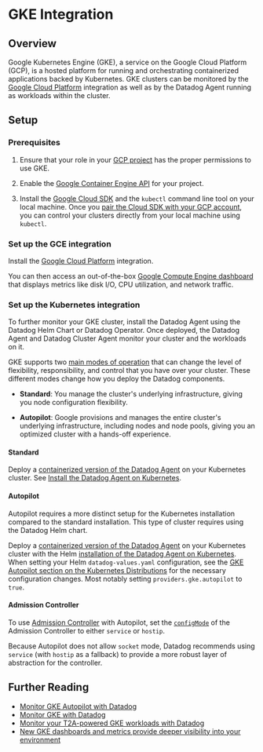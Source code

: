 # GKE Integration

## Overview

Google Kubernetes Engine (GKE), a service on the Google Cloud Platform (GCP), is a hosted platform for running and orchestrating containerized applications backed by Kubernetes. GKE clusters can be monitored by the [Google Cloud Platform][5] integration as well as by the Datadog Agent running as workloads within the cluster.

## Setup

### Prerequisites

1. Ensure that your role in your [GCP project][1] has the proper permissions to use GKE. 

2. Enable the [Google Container Engine API][2] for your project. 

3. Install the [Google Cloud SDK][3] and the `kubectl` command line tool on your local machine. Once you [pair the Cloud SDK with your GCP account][4], you can control your clusters directly from your local machine using `kubectl`.

### Set up the GCE integration 

Install the [Google Cloud Platform][5] integration.

You can then access an out-of-the-box [Google Compute Engine dashboard][6] that displays metrics like disk I/O, CPU utilization, and network traffic.

### Set up the Kubernetes integration

To further monitor your GKE cluster, install the Datadog Agent using the Datadog Helm Chart or Datadog Operator. Once deployed, the Datadog Agent and Datadog Cluster Agent monitor your cluster and the workloads on it.

GKE supports two [main modes of operation][15] that can change the level of flexibility, responsibility, and control that you have over your cluster. These different modes change how you deploy the Datadog components.

- **Standard**: You manage the cluster's underlying infrastructure, giving you node configuration flexibility.

- **Autopilot**: Google provisions and manages the entire cluster's underlying infrastructure, including nodes and node pools, giving you an optimized cluster with a hands-off experience.

<!-- xxx tabs xxx -->
<!-- xxx tab "Standard" xxx -->

#### Standard

Deploy a [containerized version of the Datadog Agent][7] on your Kubernetes cluster. See [Install the Datadog Agent on Kubernetes][8].


<!-- xxz tab xxx -->
<!-- xxx tab "Autopilot" xxx -->

#### Autopilot

Autopilot requires a more distinct setup for the Kubernetes installation compared to the standard installation. This type of cluster requires using the Datadog Helm chart.

Deploy a [containerized version of the Datadog Agent][7] on your Kubernetes cluster with the Helm [installation of the Datadog Agent on Kubernetes][16]. When setting your Helm `datadog-values.yaml` configuration, see the [GKE Autopilot section on the Kubernetes Distributions][14] for the necessary configuration changes. Most notably setting `providers.gke.autopilot` to `true`.

#### Admission Controller
 
To use [Admission Controller][102] with Autopilot, set the [`configMode`][103] of the Admission Controller to either `service` or `hostip`. 

Because Autopilot does not allow `socket` mode, Datadog recommends using `service` (with `hostip` as a fallback) to provide a more robust layer of abstraction for the controller. 

[101]: https://github.com/DataDog/helm-charts/tree/master/charts/datadog#values
[102]: https://docs.datadoghq.com/containers/cluster_agent/admission_controller/?tab=operator
[103]: https://github.com/DataDog/helm-charts/blob/datadog-3.110.0/charts/datadog/values.yaml#L1284-L1293


<!-- xxz tab xxx -->
<!-- xxz tabs xxx -->

## Further Reading

- [Monitor GKE Autopilot with Datadog][10]
- [Monitor GKE with Datadog][11]
- [Monitor your T2A-powered GKE workloads with Datadog][12]
- [New GKE dashboards and metrics provide deeper visibility into your environment][13]

[1]: https://cloud.google.com/resource-manager/docs/creating-managing-projects
[2]: https://console.cloud.google.com/apis/api/container.googleapis.com
[3]: https://cloud.google.com/sdk/docs/
[4]: https://cloud.google.com/sdk/docs/initializing
[5]: /integrations/google_cloud_platform/
[6]: https://app.datadoghq.com/screen/integration/gce
[7]: https://app.datadoghq.com/account/settings/agent/latest?platform=kubernetes
[8]: https://docs.datadoghq.com/containers/kubernetes/installation?tab=operator
[9]: https://github.com/DataDog/helm-charts/tree/master/charts/datadog#values
[10]: https://www.datadoghq.com/blog/gke-autopilot-monitoring/
[11]: https://www.datadoghq.com/blog/monitor-google-kubernetes-engine/
[12]: https://www.datadoghq.com/blog/monitor-tau-t2a-gke-workloads-with-datadog-arm-support/
[13]: https://www.datadoghq.com/blog/gke-dashboards-integration-improvements/
[14]: https://docs.datadoghq.com/containers/kubernetes/distributions/?tab=helm#autopilot
[15]: https://cloud.google.com/kubernetes-engine/docs/concepts/choose-cluster-mode
[16]: https://docs.datadoghq.com/containers/kubernetes/installation?tab=helm